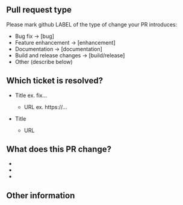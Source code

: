 <!--- Please provide a general summary of your changes in the title above -->

<!-- Note: The OmegaT project uses GitHub pull requests for code review only.
The "real" code base is hosted on SourceForge; the GitHub project is a mirror.

If your PR is accepted it will be applied to the SourceForge repository by a
core contributor and the PR ticket will be closed. It will appear to have been
"closed without merging" but that is normal. --->

## Pull request type

<!-- Please try to limit your pull request to one type; submit multiple pull
requests if needed. -->

Please mark github LABEL of the type of change your PR introduces:

- Bug fix -> [bug]
- Feature enhancement -> [enhancement]
- Documentation -> [documentation]
- Build and release changes -> [build/release]
- Other (describe below)

## Which ticket is resolved?

<!-- Please refer to a relevant SourceForge ticket

Feature requests: https://sourceforge.net/p/omegat/feature-requests/

Bugs: https://sourceforge.net/p/omegat/bugs/

Documentation: https://sourceforge.net/p/omegat/documentation/ 

 Please paste a ticket title and URL  
-->

- Title ex. fix...
  * URL ex. https://...
 
- Title
  * URL

<!-- 
 Above block is used for changelog. 
-->

## What does this PR change?

-
-
-

## Other information

<!-- Any other information that is important to this PR, such as
before-and-after screenshots -->
